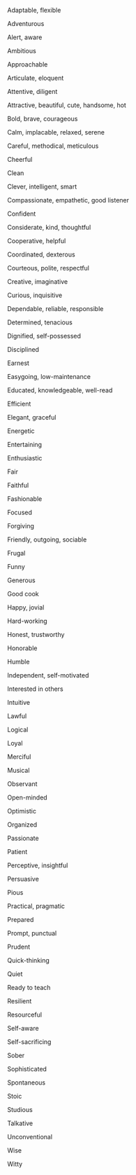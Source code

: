 
Adaptable, flexible

Adventurous

Alert, aware

Ambitious

Approachable

Articulate, eloquent

Attentive, diligent

Attractive, beautiful, cute, handsome, hot

Bold, brave, courageous

Calm, implacable, relaxed, serene

Careful, methodical, meticulous

Cheerful

Clean

Clever, intelligent, smart

Compassionate, empathetic, good listener

Confident

Considerate, kind, thoughtful

Cooperative, helpful

Coordinated, dexterous

Courteous, polite, respectful

Creative, imaginative

Curious, inquisitive

Dependable, reliable, responsible

Determined, tenacious

Dignified, self-possessed

Disciplined

Earnest

Easygoing, low-maintenance

Educated, knowledgeable, well-read

Efficient

Elegant, graceful

Energetic

Entertaining

Enthusiastic

Fair

Faithful

Fashionable

Focused

Forgiving

Friendly, outgoing, sociable

Frugal

Funny

Generous

Good cook

Happy, jovial

Hard-working

Honest, trustworthy

Honorable

Humble

Independent, self-motivated

Interested in others

Intuitive

Lawful

Logical

Loyal

Merciful

Musical

Observant

Open-minded

Optimistic

Organized

Passionate

Patient

Perceptive, insightful

Persuasive

Pious

Practical, pragmatic

Prepared

Prompt, punctual

Prudent

Quick-thinking

Quiet

Ready to teach

Resilient

Resourceful

Self-aware

Self-sacrificing

Sober

Sophisticated

Spontaneous

Stoic

Studious

Talkative

Unconventional

Wise

Witty
